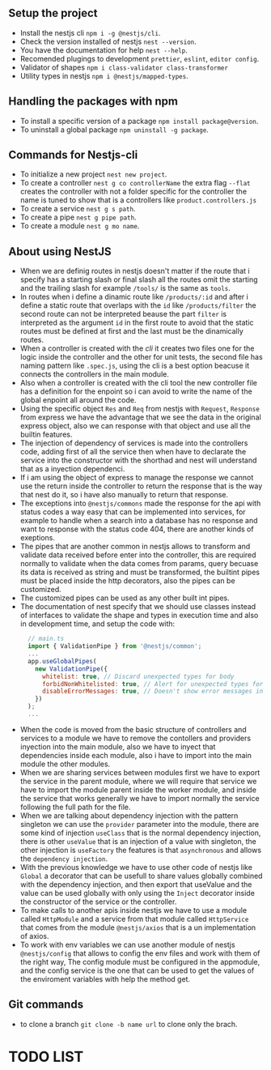 ## Setup the project

- Install the nestjs cli `npm i -g @nestjs/cli`. 
- Check the version installed of nestjs `nest --version`.
- You have the documentation for help `nest --help`.
- Recomended plugings to development `prettier`, `eslint`, `editor config`.
- Validator of shapes `npm i class-validator class-transformer`
- Utility types in nestjs `npm i @nestjs/mapped-types`.

## Handling the packages with npm

- To install a specific version of a package `npm install package@version`.
- To uninstall a global package `npm uninstall -g package`.

## Commands for Nestjs-cli

- To initialize a new project `nest new project`.
- To create a controller `nest g co controllerName` the extra flag `--flat`
  creates the controller with not a folder specific for the controller the
  name is tuned to show that is a controllers like `product.controllers.js`
- To create a service `nest g s path`.
- To create a pipe `nest g pipe path`.
- To create a module `nest g mo name`.

## About using NestJS

- When we are definig routes in nestjs doesn't matter if the route that i
  specify has a starting slash or final slash all the routes omit the starting
  and the trailing slash for example `/tools/` is the same as `tools`.
- In routes when i define a dinamic route like `/products/:id` and after
  i define a static route that overlaps with the `id` like `/products/filter`
  the second route can not be interpreted beause the part `filter` is interpreted
  as the argument `id` in the first route to avoid that the static routes must
  be defined at first and the last must be the dinamically routes.
- When a controller is created with the _cli_ it creates two files one for the
  logic inside the controller and the other for unit tests, the second file has
  naming pattern like `.spec.js`, using the cli is a best option beacuse it
  connects the controllers in the main module.
- Also when a controller is created with the cli tool the new controller file
  has a definition for the enpoint so i can avoid to write the name of the global
  enpoint all around the code.
- Using the specific object `Res` and `Req` from nestjs with `Request`, `Response`
  from express we have the advantage that we see the data in the original express
  object, also we can response with that object and use all the builtin features.
- The injection of dependency of services is made into the controllers code, adding
  first of all the service then when have to declarate the service into the constructor
  with the shorthad and nest will understand that as a inyection dependenci.
- If i am using the object of express to manage the response we cannot use the
  return inside the controller to return the response that is the way that nest
  do it, so i have also manually to return that response.
- The exceptions into `@nestjs/commons` made the response for the api with status
  codes a way easy that can be implemented into services, for example to handle 
  when a search into a database has no response and want to response with the status
  code 404, there are another kinds of exeptions.
- The pipes that are another common in nestjs allows to transform and validate data
  received before enter into the controller, this are required normally to validate
  when the data comes from params, query becuase its data is received as string and
  must be transformed, the builtint pipes must be placed inside the http decorators,
  also the pipes can be customized.
- The customized pipes can be used as any other built int pipes.
- The documentation of nest specify that we should use classes instead of interfaces
  to validate the shape and types in execution time and also in development time, and
  setup the code with:
  ```javascript
    // main.ts
    import { ValidationPipe } from '@nestjs/common';
    ...
    app.useGlobalPipes(
      new ValidationPipe({
        whitelist: true, // Discard unexpected types for body
        forbidNonWhitelisted: true, // Alert for unexpected types for body
        disableErrorMessages: true, // Doesn't show error messages in production
      })
    );
    ...
  ```
- When the code is moved from the basic structure of controllers and services to a module
  we have to remove the contollers and providers inyection into the main module, also we
  have to inyect that dependencies inside each module, also i have to import into the main
  module the other modules.
- When we are sharing services between modules first we have to export the service in the
  parent module, where we will require that service we have to import the module parent inside
  the worker module, and inside the service that works generally we have to import normally
  the service following the full path for the file.
- When we are talking about dependency injection with the pattern singleton we can use the 
  `provider` parameter into the module, there are some kind of injection `useClass` that is
  the normal dependency injection, there is other `useValue` that is an injection of a value
  with singleton, the other injection is `useFactory` the features is that `asynchronous`
  and allows the `dependency injection`.
- With the previous knowledge we have to use other code of nestjs like `Global` a decorator
  that can be usefull to share values globally combined with the dependency injection, and
  then export that useValue and the value can be used globally with only using the `Inject`
  decorator inside the constructor of the service or the controller.
- To make calls to another apis inside nestjs we have to use a module called `HttpModule` and
  a service from that module called `HttpService` that comes from the module `@nestjs/axios`
  that is a un implementation of axios.
- To work with env variables we can use another module of nestjs `@nestjs/config` that allows
  to config the env files and work with them of the right way, The config module must be configured
  in the appmodule, and the config service is the one that can be used to get the values of the
  enviroment variables with help the method get.

## Git commands
- to clone a branch `git clone -b name url` to clone only the brach.

# TODO LIST

